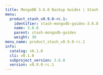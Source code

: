 ```yaml
---
title: MongoDB 3.6.8 Backup Guides | Stash
menu:
  product_stash_v0.9.0-rc.1:
    identifier: stash-mongodb-guides-3.6.8
    name: 3.6.8
    parent: stash-mongodb-guides
    weight: 30
menu_name: product_stash_v0.9.0-rc.1
info:
  catalog: v0.1.0
  cli: v0.1.0
  subproject_version: 3.6.8
  version: v0.9.0-rc.1
---
```


